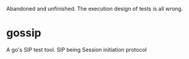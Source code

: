 Abandoned and unfinished. The execution design of tests is all wrong. 

# gossip
A go's SIP test tool. SIP being Session initiation protocol
